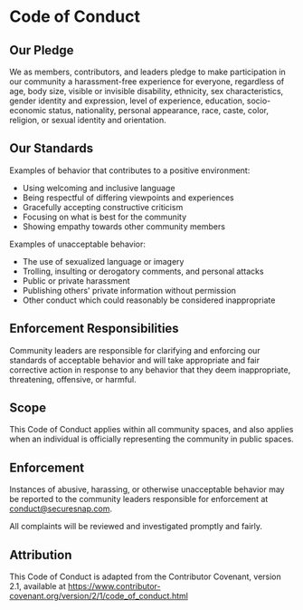 # Code of Conduct

## Our Pledge

We as members, contributors, and leaders pledge to make participation in our community a harassment-free experience for everyone, regardless of age, body size, visible or invisible disability, ethnicity, sex characteristics, gender identity and expression, level of experience, education, socio-economic status, nationality, personal appearance, race, caste, color, religion, or sexual identity and orientation.

## Our Standards

Examples of behavior that contributes to a positive environment:

* Using welcoming and inclusive language
* Being respectful of differing viewpoints and experiences
* Gracefully accepting constructive criticism
* Focusing on what is best for the community
* Showing empathy towards other community members

Examples of unacceptable behavior:

* The use of sexualized language or imagery
* Trolling, insulting or derogatory comments, and personal attacks
* Public or private harassment
* Publishing others' private information without permission
* Other conduct which could reasonably be considered inappropriate

## Enforcement Responsibilities

Community leaders are responsible for clarifying and enforcing our standards of acceptable behavior and will take appropriate and fair corrective action in response to any behavior that they deem inappropriate, threatening, offensive, or harmful.

## Scope

This Code of Conduct applies within all community spaces, and also applies when an individual is officially representing the community in public spaces.

## Enforcement

Instances of abusive, harassing, or otherwise unacceptable behavior may be reported to the community leaders responsible for enforcement at conduct@securesnap.com.

All complaints will be reviewed and investigated promptly and fairly.

## Attribution

This Code of Conduct is adapted from the Contributor Covenant, version 2.1, available at https://www.contributor-covenant.org/version/2/1/code_of_conduct.html